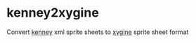 # kenney2xygine

Convert [kenney](https://www.kenney.nl) xml sprite sheets to [xygine](https://github.com/fallahn/xygine) sprite sheet format

